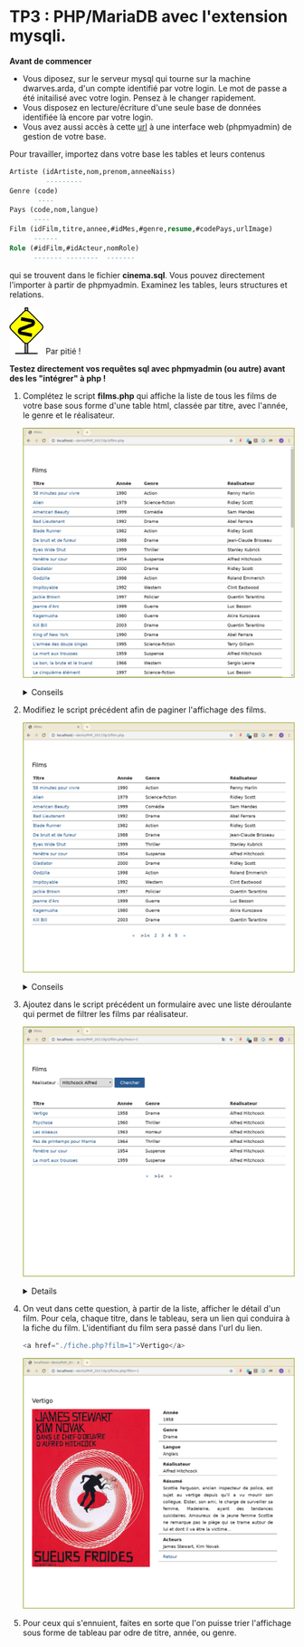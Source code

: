 # TP3 : PHP/MariaDB avec l'extension **mysqli**.

**Avant de commencer**

-   Vous diposez, sur le serveur mysql qui tourne sur la machine
    dwarves.arda, d'un compte identifié par votre login. Le mot de
    passe a été initailisé avec votre login. Pensez à le changer
    rapidement.
-   Vous disposez en lecture/écriture d'une seule base de données
    identifiée là encore par votre login.
-   Vous avez aussi accès à cette
    [url](https://dwarves.iut-fbleau.fr/phpmyadmin/) à une interface web
    (phpmyadmin) de gestion de votre base.

Pour travailler, importez dans votre base les tables et leurs contenus

```sql
Artiste (idArtiste,nom,prenom,anneeNaiss)
	     ---------
Genre (code)
       ----
Pays (code,nom,langue)
	  ----
Film (idFilm,titre,annee,#idMes,#genre,resume,#codePays,urlImage)
	  ------
Role (#idFilm,#idActeur,nomRole)
	  ------- --------  -------
```

qui se trouvent dans le fichier **cinema.sql**. Vous pouvez directement
l'importer à partir de phpmyadmin. Examinez les tables, leurs
structures et relations.

![](./include/db.gif)  Par pitié !

**Testez directement vos requêtes sql avec phpmyadmin (ou autre) avant
des les \"intégrer\" à php !**


1. Complétez le script **films.php** qui affiche la liste de tous les films
   de votre base sous forme d'une table html, classée par titre, avec
   l'année, le genre et le réalisateur.

    ![](./img/film.png)

    <details><summary>Conseils</summary>
    <div>

   - le serveur tourne sur le serveur http, donc pour vous connecter,
      utiliser `localhost` comme nom. 
   - Pour récuperer les informations demandées, pensez à faire une
      jointure entre Film et Artiste.
    </div>
    </details>   

2. Modifiez le script précédent afin de paginer l'affichage des films.

    ![](./img/film1.png)

    <details><summary>Conseils</summary>
    <div>

   - La clause `LIMIT` dans un SELECT permet de restreindre le nombre de
    résultats de la requête.

   - L'option `SQL_CALC_FOUND_ROWS` permet, en présence de la clause
    LIMIT, de savoir combien de resultats auraient été selectionnée en
    son absence.  

    Il faut utliser juste après la requête la fonction MySQL
    `FOUND_ROWS()`.
	 </div>
	 </details>

3. Ajoutez dans le script précédent un formulaire avec une liste déroulante
   qui permet de filtrer les films par réalisateur.

    ![](./img/film2.png)

    <details>summary>Conseils</summary>
    <div>

    Il faut récupérer dans la table Artiste les réalisateurs, et peupler une
    liste déroulante. La valeur envoyé par le formulaire sera bien sûr
    l'identifiant du réalisateur.

    Faites en sorte, comme sur la capture d'écran, de réafficher la liste
    déroulante avec le nom du réalisateur dernièrement selectionné.
    </div>
    </details>

4. On veut dans cette question, à partir de la liste, afficher le détail
   d'un film. Pour cela, chaque titre, dans le tableau, sera un lien qui
   conduira à la fiche du film. L'identifiant du film sera passé dans
   l'url du lien. 
   
   ```php
   <a href="./fiche.php?film=1">Vertigo</a>
   ```

    ![](./img/film3.png)

5. Pour ceux qui s'ennuient, faites en sorte que l'on puisse trier
   l'affichage sous forme de tableau par odre de titre, année, ou genre.

